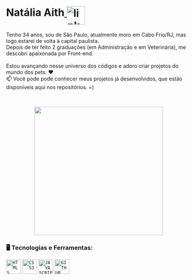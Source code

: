  <h1 align="left">Natália Aith<a href="https://www.linkedin.com/in/natalia-aith/">
    <img width="50px" src="https://i.ibb.co/RyZx12b/linkedin.png" alt="linkedin" style="vertical-align:top;">
  </a>
 </h1>

Tenho 34 anos, sou de São Paulo, atualmente moro em Cabo Frio/RJ, mas logo estarei de volta à capital paulista.
<br />
Depois de ter feito 2 graduações (em Administração e em Veterinária), me descobri apaixonada por Front-end. 
<br />
<br/>
Estou avançando nesse universo dos códigos e adoro criar projetos do mundo dos pets.  ❤<br />
📫 Você pode pode conhecer meus projetos já desenvolvidos, que estão disponíveis aqui nos repositórios. =)

</br>



<p align="center">
  <img src="https://super.abril.com.br/wp-content/uploads/2016/09/super_imggato_digitando_0.gif" width="350">
</p>

### 🖥️ Tecnologias e Ferramentas: 
<code><img width="40px" src="https://cdn.jsdelivr.net/gh/devicons/devicon/icons/html5/html5-original-wordmark.svg" title = "HTML5"/></code>
<code><img width="40px" src="https://cdn.jsdelivr.net/gh/devicons/devicon/icons/css3/css3-original-wordmark.svg" title = "CSS3"/></code>
<code><img width="40px" src="https://cdn.jsdelivr.net/gh/devicons/devicon/icons/javascript/javascript-original.svg" title = "JAVASCRIPT"/></code>
<code><img width="40px" src="https://cdn.jsdelivr.net/gh/devicons/devicon/icons/github/github-original.svg" title = "GITHUB"/></code>



</br>
</br>
</br>

